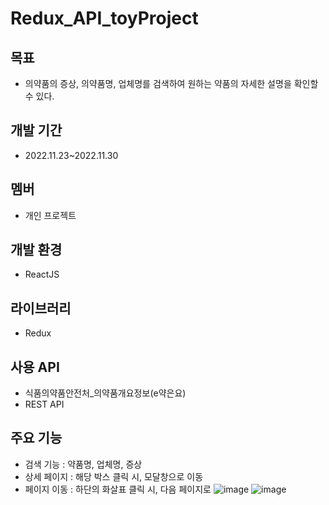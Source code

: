 # Redux_API_toyProject

## 목표
- 의약품의 증상, 의약품명, 업체명를 검색하여 원하는 약품의 자세한 설명을 확인할 수 있다.

## 개발 기간
- 2022.11.23~2022.11.30

## 멤버
- 개인 프로젝트

## 개발 환경
- ReactJS

## 라이브러리
- Redux

## 사용 API
- 식품의약품안전처_의약품개요정보(e약은요)
- REST API

## 주요 기능
- 검색 기능 : 약품명, 업체명, 증상
- 상세 페이지 : 해당 박스 클릭 시, 모달창으로 이동
- 페이지 이동 : 하단의 화살표 클릭 시, 다음 페이지로 
![image](https://user-images.githubusercontent.com/114986489/227904940-12d4a1f3-7e71-4ce2-ac8b-1338e55136db.png)
![image](https://user-images.githubusercontent.com/114986489/227906330-0c7c4638-b042-406e-a500-8fa3063da66b.png)
